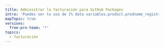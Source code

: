 ```yaml
---
title: Administrar la facturación para GitHub Packages
intro: 'Puedes ver tu uso de {% data variables.product.prodname_registry %} y configurar un límite de gastos para {% data variables.product.prodname_registry %}.'
mapTopic: true
versions:
  free-pro-team: '*'
topics:
  - facturación
---
```


